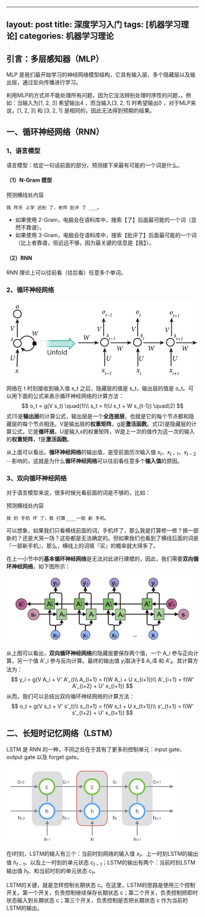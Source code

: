 <head>
    <script src="https://cdn.mathjax.org/mathjax/latest/MathJax.js?config=TeX-AMS-MML_HTMLorMML" type="text/javascript"></script>
    <script type="text/x-mathjax-config">
        MathJax.Hub.Config({
            tex2jax: {
            skipTags: ['script', 'noscript', 'style', 'textarea', 'pre'],
            inlineMath: [['$','$']]
            }
        });
    </script>
</head>

---
layout: post
title: 深度学习入门
tags: [机器学习理论]
categories: 机器学习理论
---

## 引言：多层感知器（MLP）

MLP 是我们最开始学习的神经网络模型结构，它具有输入层、多个隐藏层以及输出层，通过反向传播进行学习。

利用MLP的方式并不能处理所有问题，因为它没法辨别处理时序性的问题，，例如：当输入为[1, 2, 3] 希望输出4 ，而当输入[3, 2, 1] 时希望输出0 ，对于MLP来说，[1, 2, 3] 和 [3, 2, 1] 是相同的，因此无法得到预期的结果。

## 一、循环神经网络（RNN）

### 1、语言模型

语言模型：给定一句话前面的部分，预测接下来最有可能的一个词是什么。

#### （1）N-Gram 模型

预测横线处内容

```
我 昨天 上学 迟到 了，老师 批评 了 ___。
```

- 如果使用 2-Gram，电脑会在语料库中，搜索【了】后面最可能的一个词（显然不靠谱）。
- 如果使用 3-Gram，电脑会在语料库中，搜索【批评了】后面最可能的一个词（比上者靠谱，但远远不够，因为最关键的信息是【我】）。

#### （2）RNN

RNN 理论上可以往前看（往后看）任意多个单词。

### 2、循环神经网络

![循环神经网络](/images/循环神经网络.jpg)

网络在 t 时刻接收到输入值 x_t 之后，隐藏层的值是 s_t，输出层的值是 o_t。可以用下面的公式来表示循环神经网络的计算方法：
$$
o_t = g(V s_t) \quad(1)\\
s_t = f(U x_t + W s_{t-1}) \quad(2)
$$
式(1)是**输出层**的计算公式，输出层是一个**全连接层**，也就是它的每个节点都和隐藏层的每个节点相连。V是输出层的**权重矩阵**，g是**激活函数**。式(2)是隐藏层的计算公式，它是**循环层**。U是输入x的权重矩阵，W是上一次的值作为这一次的输入的**权重矩阵**，f是**激活函数**。

从上面可以看出，**循环神经网络**的输出值，是受前面历次输入值 $x_t$，$x_{t-1}$，$x_{t-2}$ $\cdots$影响的，这就是为什么**循环神经网络**可以往前看任意多个**输入值**的原因。

### 3、双向循环神经网络

对于语言模型来说，很多时候光看前面的词是不够的，比如：

预测横线处内容

```
我 的 手机 坏 了，我 打算____一部 新 手机。
```

可以想象，如果我们只看横线前面的词，手机坏了，那么我是打算修一修？换一部新的？还是大哭一场？这些都是无法确定的。但如果我们也看到了横线后面的词是『一部新手机』，那么，横线上的词填『买』的概率就大得多了。

在上一小节中的**基本循环神经网络**是无法对此进行建模的，因此，我们需要**双向循环神经网络**，如下图所示：

![双向循环神经网络](/images/双向循环神经网络.png)

从上图可以看出，**双向循环神经网络**的隐藏层要保存两个值，一个 A_i 参与正向计算，另一个值 A'_i 参与反向计算。最终的输出值 $y_i$取决于$ A_i$ 和 $A'_i$。其计算方法为：
$$
y_i = g(V A_i + V' A'_i)\\
A_{i+1} = f(W A_i + U x_{i+1})\\
A'_{i+1} = f(W' A'_{i+2} + U' x_{i+1})
$$
从而，我们可以总结出双向循环神经网络的计算方法：
$$
o_t = g(V s_t + V' s'_t)\\
s_{t+1} = f(W s_t + U x_{t+1})\\
s'_{t+1} = f(W' s'_{t+2} + U' x_{t+1})
$$


## 二、长短时记忆网络（LSTM）

LSTM 是 RNN 的一种，不同之处在于其有了更多的控制单元：input gate、output gate 以及 forget gate。

![LSTM](/images/LSTM.png)

在t时刻，LSTM的输入有三个：当前时刻网络的输入值 $x_t$、上一时刻LSTM的输出值 $h_{t-1}$、以及上一时刻的单元状态 $c_{t-1}$；LSTM的输出有两个：当前时刻LSTM输出值 $h_t$、和当前时刻的单元状态 $c_t$。

LSTM的关键，就是怎样控制长期状态 c。在这里，LSTM的思路是使用三个控制开关。第一个开关，负责控制继续保存长期状态 c；第二个开关，负责控制把即时状态输入到长期状态 c；第三个开关，负责控制是否把长期状态 c 作为当前的LSTM的输出。

